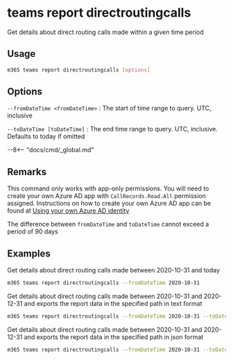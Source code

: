 # teams report directroutingcalls

Get details about direct routing calls made within a given time period

## Usage

```sh
m365 teams report directroutingcalls [options]
```

## Options

`--fromDateTime <fromDateTime>`
: The start of time range to query. UTC, inclusive

`--toDateTime [toDateTime]`
: The end time range to query. UTC, inclusive. Defaults to today if omitted

--8<-- "docs/cmd/_global.md"

## Remarks

This command only works with app-only permissions. You will need to create your own Azure AD app with `CallRecords.Read.All` permission assigned. Instructions on how to create your own Azure AD app can be found at [Using your own Azure AD identity](../../../user-guide/using-own-identity.md)

The difference between `fromDateTime` and `toDateTime` cannot exceed a period of 90 days

## Examples

Get details about direct routing calls made between 2020-10-31 and today

```sh
m365 teams report directroutingcalls --fromDateTime 2020-10-31
```

Get details about direct routing calls made between 2020-10-31 and 2020-12-31 and exports the report data in the specified path in text format

```sh
m365 teams report directroutingcalls --fromDateTime 2020-10-31 --toDateTime 2020-12-31 --output text > "directroutingcalls.txt"
```

Get details about direct routing calls made between 2020-10-31 and 2020-12-31 and exports the report data in the specified path in json format

```sh
m365 teams report directroutingcalls --fromDateTime 2020-10-31 --toDateTime 2020-12-31 --output json > "directroutingcalls.json"
```
